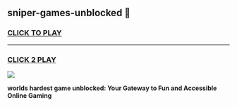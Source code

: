 
## sniper-games-unblocked 👋
<h3>
<a href="https://premium.freeplayer.one?title=sniper-games-unblocked&ref=14F">CLICK TO PLAY</a></h3>
<hr>

<h3>
<a href="https://premium.freeplayer.one?title=sniper-games-unblocked&ref=14F">CLICK 2 PLAY</a>
  
</h3>

<a href="https://premium.freeplayer.one?title=sniper-games-unblocked&ref=12F/"><img src="https://clearcache.store/games.png"></a>


**worlds hardest game unblocked: Your Gateway to Fun and Accessible Online Gaming**
